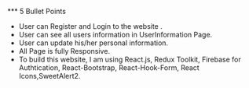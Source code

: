 *** 5 Bullet Points
* User can Register and Login to the website .
* User can see all users information in UserInformation Page.
* User can update his/her personal information.
* All Page is fully Responsive.
* To build this website, I am using React.js, Redux Toolkit, Firebase for Authtication, React-Bootstrap, React-Hook-Form, React Icons,SweetAlert2.